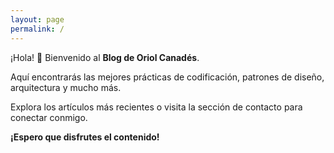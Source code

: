 ```yaml
---
layout: page
permalink: /
---
```


¡Hola! 👋 Bienvenido al **Blog de Oriol Canadés**.

Aquí encontrarás las mejores prácticas de codificación, patrones de diseño, arquitectura y mucho más.

Explora los artículos más recientes o visita la sección de contacto para conectar conmigo.

**¡Espero que disfrutes el contenido!**

